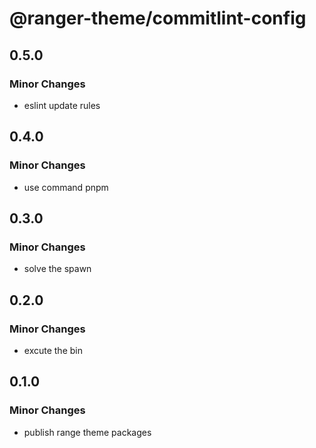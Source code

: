 # @ranger-theme/commitlint-config

## 0.5.0

### Minor Changes

- eslint update rules

## 0.4.0

### Minor Changes

- use command pnpm

## 0.3.0

### Minor Changes

- solve the spawn

## 0.2.0

### Minor Changes

- excute the bin

## 0.1.0

### Minor Changes

- publish range theme packages
